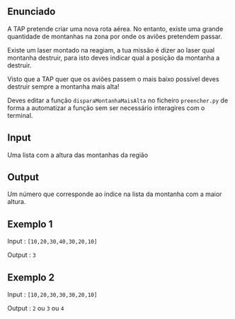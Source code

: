 ## Enunciado

A TAP pretende criar uma nova rota aérea. No entanto, existe uma grande quantidade de montanhas na zona por onde os aviões pretendem passar.

Existe um laser montado na reagiam, a tua missão é dizer ao laser qual montanha destruir, para isto deves indicar qual a posição da montanha a destruir.

Visto que a TAP quer que os aviões passem o mais baixo possível deves destruir sempre a montanha mais alta!

Deves editar a função `disparaMontanhaMaisAlta` no ficheiro `preencher.py` de forma a automatizar a função sem ser necessário interagires com o terminal.

## Input

Uma lista com a altura das montanhas da região

## Output

Um número que corresponde ao índice na lista da montanha com a maior altura.


## Exemplo 1

Input : ```[10,20,30,40,30,20,10]```

Output : ```3```

## Exemplo 2

Input : ```[10,20,30,30,30,20,10]```

Output : ```2``` ou ```3``` ou ```4```

